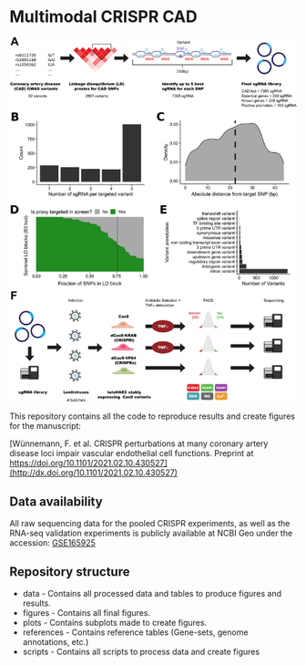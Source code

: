 # Multimodal CRISPR CAD

![cover_image](./img/cover_image.png)

This repository contains all the code to reproduce results and create figures for the manuscript:

[Wünnemann, F. et al. CRISPR perturbations at many coronary artery disease loci impair vascular endothelial cell functions. Preprint at https://doi.org/10.1101/2021.02.10.430527](http://dx.doi.org/10.1101/2021.02.10.430527)


## Data availability

All raw sequencing data for the pooled CRISPR experiments, as well as the RNA-seq validation experiments is publicly available at NCBI Geo under the accession:
[GSE165925](https://www.ncbi.nlm.nih.gov/geo/query/acc.cgi?acc=GSE165925)


## Repository structure

- data - Contains all processed data and tables to produce figures and results.
- figures - Contains all final figures.
- plots - Contains subplots made to create figures.
- references - Contains reference tables (Gene-sets, genome annotations, etc.)
- scripts - Contains all scripts to process data and create figures 
